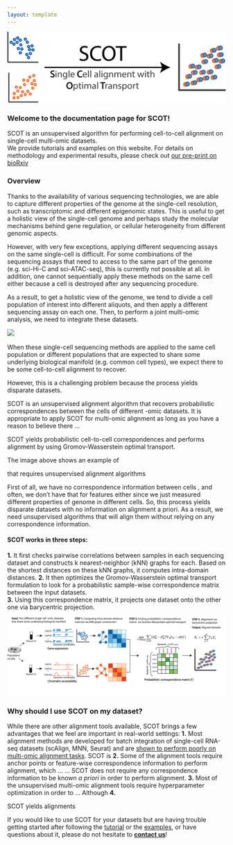 ```yaml
---
layout: template
---
```


![](assets/SCOT_logo.png)

### Welcome to the documentation page for SCOT! <br>

SCOT is an unsupervised algorithm for performing cell-to-cell alignment on single-cell multi-omic datasets. <br>
We provide tutorials and examples on this website. For details on methodology and experimental results, please check out [our pre-print on bioRxiv](https://www.biorxiv.org/content/10.1101/2020.04.28.066787v2.full)

### Overview
Thanks to the availability of various sequencing technologies, we are able to capture different properties of the genome at the single-cell resolution, such as transcriptomic and different epigenomic states. This is useful to get a holistic view of the single-cell genome and perhaps study the molecular mechanisms behind gene regulation, or cellular heterogeneity from different genomic aspects. <br>

However, with very few exceptions, applying different sequencing assays on the same single-cell is difficult. For some combinations of the sequencing assays that need to access to the same part of the genome (e.g. sci-Hi-C and sci-ATAC-seq), this is currently not possible at all. In addition, one cannot sequentially apply these methods on the same cell either because a cell is destroyed after any sequencing procedure.<br>


As a result, to get a holistic view of the genome, we tend to divide a cell population of interest into different aliquots, and then apply a different sequencing assay on each one. Then, to perform a joint multi-omic analysis, we need to integrate these datasets. 

![](assets/problem2.png)

When these single-cell sequencing methods are applied to the same cell population or different populations that are expected to share some underlying biological manifold (e.g. common cell types), we expect there to be some cell-to-cell alignment to recover.  

However, this is a challenging problem because the process yields disparate datasets.



SCOT is an unsupervised alignment algorithm that recovers probabilistic correspondences between the cells of different -omic datasets. It is appropriate to apply SCOT for multi-omic alignment as long as you have a reason to believe there ... 

SCOT yields probabilistic cell-to-cell correspondences and performs alignment by using Gromov-Wasserstein optimal transport.  


The image above shows an example of 

that requires unsupervised alignment algorithms 

First of all, we have no correspondence information between cells , and often, we don’t have that for features either since we just measured different properties of genome in different cells.  So, this process yields disparate datasets with no information on alignment a priori. As a result, we need unsupervised algorithms that will align them without relying on any correspondence information.
 <br>



#### SCOT works in three steps:  
**1.** It first checks pairwise correlations between samples in each sequencing dataset and constructs k nearest-neighbor (kNN) graphs for each. Based on the shortest distances on these kNN graphs, it computes intra-domain distances.
**2.** It then optimizes the Gromov-Wasserstein optimal transport formulation to look for a probabilistic sample-wise correspondence matrix between the input datasets.  
**3.** Using this correspondence matrix, it projects one dataset onto the other one via barycentric projection.  

![](assets/method_overview.png)

### Why should I use SCOT on my dataset?
While there are other alignment tools available, SCOT brings a few advantages that we feel are important in real-world settings:
**1.** Most alignment methods are developed for batch integration of single-cell RNA-seq datasets (scAlign, MNN, Seurat) and are [shown to perform poorly on multi-omic alignment tasks](). SCOT is 
**2.** Some of the alignment tools require anchor points or feature-wise correspondence information to perform alignment, which ... ... SCOT does not require any correspondence information to be known *a priori* in order to perform alignment.
**3.** Most of the unsupervised multi-omic alignment tools require hyperparameter optimization in order to ... Although 
**4.** 

SCOT yields alignments 

If you would like to use SCOT for your datasets but are having trouble getting started after following the [tutorial](rsinghlab.github.io/SCOT/tutorial) or the [examples](rsinghlab.github.io/SCOT/examples), or have questions about it, please do not hesitate to [**contact us**](rsinghlab.github.io/SCOT/contact)!





